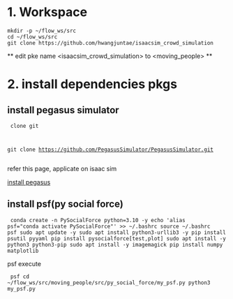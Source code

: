 # 1. Workspace

<pre><code>mkdir -p ~/flow_ws/src
cd ~/flow_ws/src
git clone https://github.com/hwangjuntae/isaacsim_crowd_simulation
</code></pre>

** edit pke name \<isaacsim_crowd_simulation\> to \<moving_people\> **


# 2. install dependencies pkgs

## install pegasus simulator

<code><pre>
clone git 

git clone https://github.com/PegasusSimulator/PegasusSimulator.git
</code></pre>


refer this page, applicate on isaac sim


[install pegasus](https://pegasussimulator.github.io/PegasusSimulator/source/setup/installation.html#installing-the-pegasus-simulator)

## install psf(py social force)
<code><pre>
conda create -n PySocialForce python=3.10 -y
echo 'alias psf="conda activate PySocialForce"' >> ~/.bashrc
source ~/.bashrc
psf
sudo apt update -y
sudo apt install python3-urllib3 -y
pip install psutil pyyaml
pip install pysocialforce[test,plot]
sudo apt install -y python3 python3-pip
sudo apt install -y imagemagick
pip install numpy matplotlib
</code></pre>


psf execute

<code><pre>
psf
cd ~/flow_ws/src/moving_people/src/py_social_force/my_psf.py
python3 my_psf.py
</code></pre>

